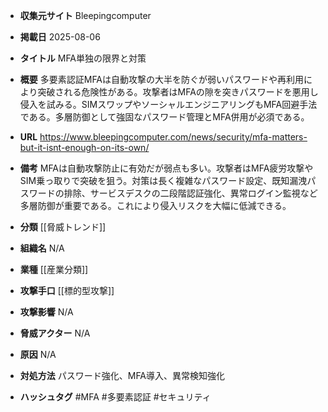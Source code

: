 - **収集元サイト**
Bleepingcomputer

- **掲載日**
2025-08-06

- **タイトル**
MFA単独の限界と対策

- **概要**
多要素認証MFAは自動攻撃の大半を防ぐが弱いパスワードや再利用により突破される危険性がある。攻撃者はMFAの隙を突きパスワードを悪用し侵入を試みる。SIMスワップやソーシャルエンジニアリングもMFA回避手法である。多層防御として強固なパスワード管理とMFA併用が必須である。

- **URL**
https://www.bleepingcomputer.com/news/security/mfa-matters-but-it-isnt-enough-on-its-own/

- **備考**
MFAは自動攻撃防止に有効だが弱点も多い。攻撃者はMFA疲労攻撃やSIM乗っ取りで突破を狙う。対策は長く複雑なパスワード設定、既知漏洩パスワードの排除、サービスデスクの二段階認証強化、異常ログイン監視など多層防御が重要である。これにより侵入リスクを大幅に低減できる。

- **分類**
[[脅威トレンド]]

- **組織名**
N/A

- **業種**
[[産業分類]]

- **攻撃手口**
[[標的型攻撃]]

- **攻撃影響**
N/A

- **脅威アクター**
N/A

- **原因**
N/A

- **対処方法**
パスワード強化、MFA導入、異常検知強化

- **ハッシュタグ**
#MFA #多要素認証 #セキュリティ
